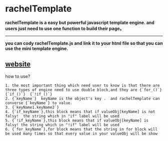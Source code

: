 # rachelTemplate

**rachelTemplate is a easy but powerful javascript template engine. and users just need to use one function to build their page。**

-----
**you can cody rachelTemplate.js and link it to your html file so that you can use the mini template engine.**


[website](https://dongdaxiaodong.github.io/rachelTemplate/)
----
how to use?
```
1. the most important thing which need user to know is that there are three types of engine need to use double block,and they are {`for_()`}  {`if_()`}  {`!if_()`} 
2. {`keyName`}  keyName is the object's key .  and rachelTemplate can converse {`keyName`} to value.
3. {`keyName1.keyName2`}
4. {`if_keyName`},this block means that if valueObj[keyName] is not falsy!  the string which in "if" label will be used
5. {`!if_keyName`},this block means that if valueObj[keyName] is falsy! the string which in "!if" label will be used
6. {`for_keyName`},for block means that the string in for block will be used many times so that every value in your valueObj will be show
```
